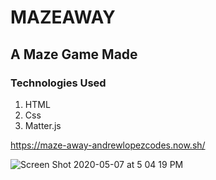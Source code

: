 # MAZEAWAY 

## A Maze Game Made 

### Technologies Used
1. HTML
2. Css
3. Matter.js

https://maze-away-andrewlopezcodes.now.sh/

![Screen Shot 2020-05-07 at 5 04 19 PM](https://user-images.githubusercontent.com/38226242/81344774-69e6b980-9085-11ea-9356-a04f016b7a0f.png)


<!-- written by @andrewlopezcodes on Github and Instagram -->
